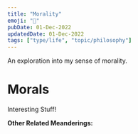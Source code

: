 ```yaml
---
title: "Morality"
emoji: "🤔"
pubDate: 01-Dec-2022
updatedDate: 01-Dec-2022
tags: ["type/life", "topic/philosophy"]
---
```


An exploration into my sense of morality.

# Morals

Interesting Stuff!

**Other Related Meanderings:**
